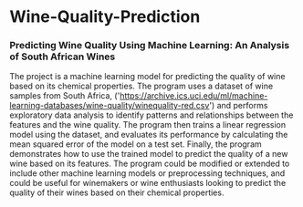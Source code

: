 # Wine-Quality-Prediction
### Predicting Wine Quality Using Machine Learning: An Analysis of South African Wines
The project is a machine learning model for predicting the quality of wine based on its chemical properties. The program uses a dataset of wine samples from South Africa, ('https://archive.ics.uci.edu/ml/machine-learning-databases/wine-quality/winequality-red.csv') and performs exploratory data analysis to identify patterns and relationships between the features and the wine quality. The program then trains a linear regression model using the dataset, and evaluates its performance by calculating the mean squared error of the model on a test set. Finally, the program demonstrates how to use the trained model to predict the quality of a new wine based on its features. The program could be modified or extended to include other machine learning models or preprocessing techniques, and could be useful for winemakers or wine enthusiasts looking to predict the quality of their wines based on their chemical properties.
